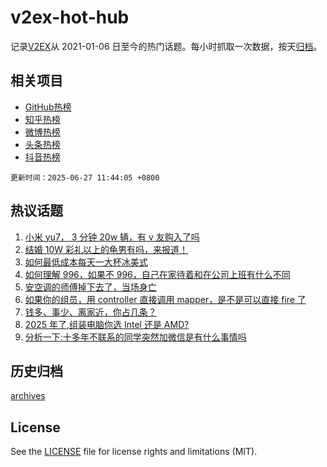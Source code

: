 # v2ex-hot-hub

 记录[V2EX](https://www.v2ex.com/)从 2021-01-06 日至今的热门话题。每小时抓取一次数据，按天[归档](archives)。
 
 ## 相关项目

- [GitHub热榜](https://github.com/lonnyzhang423/github-hot-hub)
- [知乎热榜](https://github.com/lonnyzhang423/zhihu-hot-hub)
- [微博热榜](https://github.com/lonnyzhang423/weibo-hot-hub)
- [头条热榜](https://github.com/lonnyzhang423/toutiao-hot-hub)
- [抖音热榜](https://github.com/lonnyzhang423/douyin-hot-hub)


 `更新时间：2025-06-27 11:44:05 +0800`

## 热议话题

1. [小米 yu7， 3 分钟 20w 辆，有 v 友购入了吗](https://www.v2ex.com/t/1141347)
1. [结婚 10W 彩礼以上的龟男有吗，来报道！](https://www.v2ex.com/t/1141228)
1. [如何最低成本每天一大杯冰美式](https://www.v2ex.com/t/1141183)
1. [如何理解 996，如果不 996，自己在家待着和在公司上班有什么不同](https://www.v2ex.com/t/1141223)
1. [安空调的师傅掉下去了，当场身亡](https://www.v2ex.com/t/1141404)
1. [如果你的组员，用 controller 直接调用 mapper，是不是可以直接 fire 了](https://www.v2ex.com/t/1141353)
1. [钱多、事少、离家近，你占几条？](https://www.v2ex.com/t/1141248)
1. [2025 年了,组装电脑你选 Intel 还是 AMD?](https://www.v2ex.com/t/1141214)
1. [分析一下:十多年不联系的同学突然加微信是有什么事情吗](https://www.v2ex.com/t/1141231)

## 历史归档

[archives](archives)

## License

See the [LICENSE](LICENSE) file for license rights and limitations (MIT).
